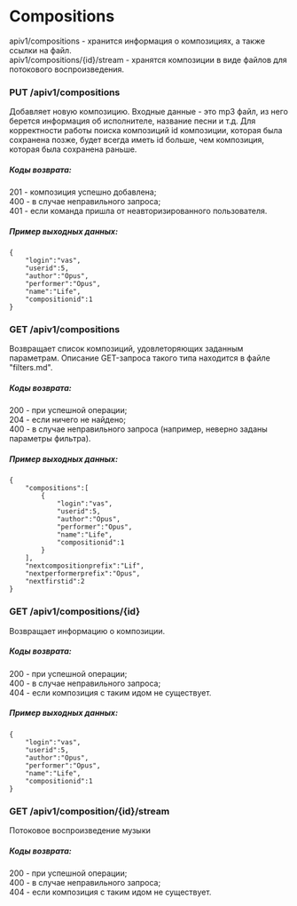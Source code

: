 # Compositions

apiv1/compositions - хранится информация о композициях, а также ссылки на файл.<br />
apiv1/compositions/{id}/stream - хранятся композиции в виде файлов для потокового воспроизведения.

### PUT /apiv1/compositions

Добавляет новую композицию. Входные данные - это mp3 файл, из него берется информация об исполнителе, название песни и т.д. 
Для корректности работы поиска композиций id композиции, которая была сохранена позже,
будет всегда иметь id больше, чем композиция, которая была сохранена раньше.

##### Коды возврата:
201 - композиция успешно добавлена;<br />
400 - в случае неправильного запроса;<br />
401 - если команда пришла от неавторизированного пользователя.<br />

##### Пример выходных данных:
    {
        "login":"vas",
        "userid":5,
        "author":"Opus",
        "performer":"Opus",
        "name":"Life",
        "compositionid":1
    }

### GET /apiv1/compositions

Возвращает список композиций, удовлеторяющих заданным параметрам. Описание GET-запроса такого типа находится в файле "filters.md".

##### Коды возврата:
200 - при успешной операции;<br />
204 - если ничего не найдено;<br />
400 - в случае неправильного запроса (например, неверно заданы параметры фильтра).<br />

##### Пример выходных данных:
    {
        "compositions":[
            {
                "login":"vas",
                "userid":5,
                "author":"Opus",
                "performer":"Opus",
                "name":"Life",
                "compositionid":1
            }
        ],
        "nextcompositionprefix":"Lif",
        "nextperformerprefix":"Opus",
        "nextfirstid":2
    }

### GET /apiv1/compositions/{id}

Возвращает информацию о композиции.

##### Коды возврата:
200 - при успешной операции;<br />
400 - в случае неправильного запроса;<br />
404 - если композиция с таким идом не существует.<br />

##### Пример выходных данных:
    {
        "login":"vas",
        "userid":5,
        "author":"Opus",
        "performer":"Opus",
        "name":"Life",
        "compositionid":1
    }

### GET /apiv1/composition/{id}/stream

Потоковое воспроизведение музыки

##### Коды возврата:
200 - при успешной операции;<br />
400 - в случае неправильного запроса;<br />
404 - если композиция с таким идом не существует.<br />
